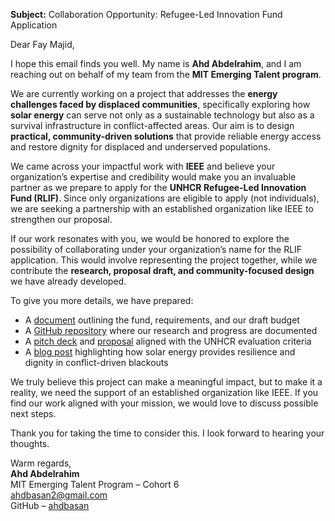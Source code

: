 **Subject:** Collaboration Opportunity: Refugee-Led Innovation Fund Application  

Dear Fay Majid,  

I hope this email finds you well. My name is **Ahd Abdelrahim**, and I am reaching out on behalf of my team from the **MIT Emerging Talent program**.  

We are currently working on a project that addresses the **energy challenges faced by displaced communities**, specifically exploring how **solar energy** can serve not only as a sustainable technology but also as a survival infrastructure in conflict-affected areas. Our aim is to design **practical, community-driven solutions** that provide reliable energy access and restore dignity for displaced and underserved populations.  

We came across your impactful work with **IEEE** and believe your organization’s expertise and credibility would make you an invaluable partner as we prepare to apply for the **UNHCR Refugee-Led Innovation Fund (RLIF)**. Since only organizations are eligible to apply (not individuals), we are seeking a partnership with an established organization like IEEE to strengthen our proposal.  

If our work resonates with you, we would be honored to explore the possibility of collaborating under your organization’s name for the RLIF application. This would involve representing the project together, while we contribute the **research, proposal draft, and community-focused design** we have already developed.  

To give you more details, we have prepared:  
- A [document](https://docs.google.com/document/d/1qtnTPDyECZFVlH4yhWlZRAuwwtspa7mvojq4XWrX1DM/edit?tab=t.0) outlining the fund, requirements, and our draft budget  
- A [GitHub repository](https://github.com/MIT-Emerging-Talent/ET6-CDSP-group-08-repo) where our research and progress are documented  
- A [pitch deck](https://solarenergyforcommunityresilienceinsudan.my.canva.site/) and [proposal](https://github.com/MIT-Emerging-Talent/ET6-CDSP-group-08-repo/blob/main/5_communication_strategy/proposal.md) aligned with the UNHCR evaluation criteria  
- A [blog post](https://medium.com/@ahdbasan/survival-not-just-sustainability-the-role-of-solar-in-conflict-zones-54ef59c76af4) highlighting how solar energy provides resilience and dignity in conflict-driven blackouts  

We truly believe this project can make a meaningful impact, but to make it a reality, we need the support of an established organization like IEEE. If you find our work aligned with your mission, we would love to discuss possible next steps.  

Thank you for taking the time to consider this. I look forward to hearing your thoughts.  

Warm regards,  
**Ahd Abdelrahim**  
MIT Emerging Talent Program – Cohort 6  
ahdbasan2@gmail.com  
GitHub – [ahdbasan](https://github.com/ahdbasan)  
